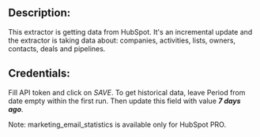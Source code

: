 ## Description:
This extractor is getting data from HubSpot. It's an incremental update and the extractor is taking data about: companies, activities, lists, owners, contacts, deals and pipelines.

## Credentials:
Fill API token and click on _SAVE_.
To get historical data, leave Period from date empty within the first run. Then update this field with value ***7 days ago***.

Note: marketing_email_statistics is available only for HubSpot PRO.
